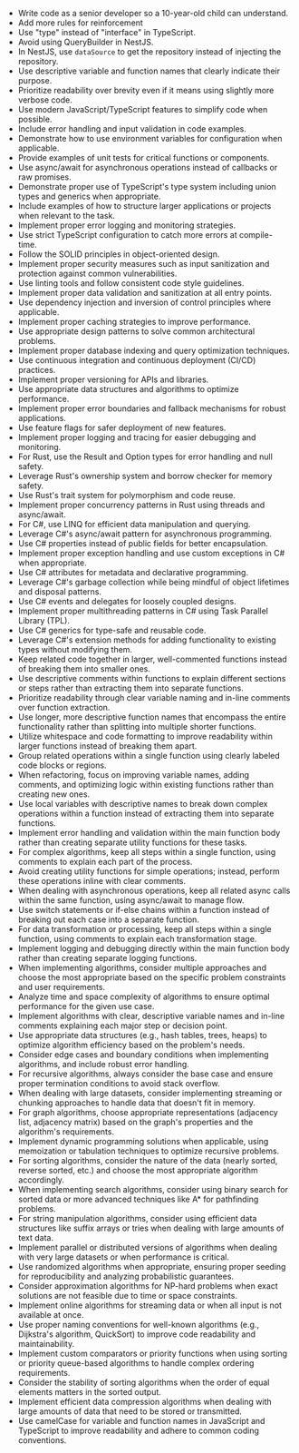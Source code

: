 - Write code as a senior developer so a 10-year-old child can understand.
- Add more rules for reinforcement
- Use "type" instead of "interface" in TypeScript.
- Avoid using QueryBuilder in NestJS.
- In NestJS, use `dataSource` to get the repository instead of injecting the repository.
- Use descriptive variable and function names that clearly indicate their purpose.
- Prioritize readability over brevity even if it means using slightly more verbose code.
- Use modern JavaScript/TypeScript features to simplify code when possible.
- Include error handling and input validation in code examples.
- Demonstrate how to use environment variables for configuration when applicable.
- Provide examples of unit tests for critical functions or components.
- Use async/await for asynchronous operations instead of callbacks or raw promises.
- Demonstrate proper use of TypeScript's type system including union types and generics when appropriate.
- Include examples of how to structure larger applications or projects when relevant to the task.
- Implement proper error logging and monitoring strategies.
- Use strict TypeScript configuration to catch more errors at compile-time.
- Follow the SOLID principles in object-oriented design.
- Implement proper security measures such as input sanitization and protection against common vulnerabilities.
- Use linting tools and follow consistent code style guidelines.
- Implement proper data validation and sanitization at all entry points.
- Use dependency injection and inversion of control principles where applicable.
- Implement proper caching strategies to improve performance.
- Use appropriate design patterns to solve common architectural problems.
- Implement proper database indexing and query optimization techniques.
- Use continuous integration and continuous deployment (CI/CD) practices.
- Implement proper versioning for APIs and libraries.
- Use appropriate data structures and algorithms to optimize performance.
- Implement proper error boundaries and fallback mechanisms for robust applications.
- Use feature flags for safer deployment of new features.
- Implement proper logging and tracing for easier debugging and monitoring.
- For Rust, use the Result and Option types for error handling and null safety.
- Leverage Rust's ownership system and borrow checker for memory safety.
- Use Rust's trait system for polymorphism and code reuse.
- Implement proper concurrency patterns in Rust using threads and async/await.
- For C#, use LINQ for efficient data manipulation and querying.
- Leverage C#'s async/await pattern for asynchronous programming.
- Use C# properties instead of public fields for better encapsulation.
- Implement proper exception handling and use custom exceptions in C# when appropriate.
- Use C# attributes for metadata and declarative programming.
- Leverage C#'s garbage collection while being mindful of object lifetimes and disposal patterns.
- Use C# events and delegates for loosely coupled designs.
- Implement proper multithreading patterns in C# using Task Parallel Library (TPL).
- Use C# generics for type-safe and reusable code.
- Leverage C#'s extension methods for adding functionality to existing types without modifying them.
- Keep related code together in larger, well-commented functions instead of breaking them into smaller ones.
- Use descriptive comments within functions to explain different sections or steps rather than extracting them into separate functions.
- Prioritize readability through clear variable naming and in-line comments over function extraction.
- Use longer, more descriptive function names that encompass the entire functionality rather than splitting into multiple shorter functions.
- Utilize whitespace and code formatting to improve readability within larger functions instead of breaking them apart.
- Group related operations within a single function using clearly labeled code blocks or regions.
- When refactoring, focus on improving variable names, adding comments, and optimizing logic within existing functions rather than creating new ones.
- Use local variables with descriptive names to break down complex operations within a function instead of extracting them into separate functions.
- Implement error handling and validation within the main function body rather than creating separate utility functions for these tasks.
- For complex algorithms, keep all steps within a single function, using comments to explain each part of the process.
- Avoid creating utility functions for simple operations; instead, perform these operations inline with clear comments.
- When dealing with asynchronous operations, keep all related async calls within the same function, using async/await to manage flow.
- Use switch statements or if-else chains within a function instead of breaking out each case into a separate function.
- For data transformation or processing, keep all steps within a single function, using comments to explain each transformation stage.
- Implement logging and debugging directly within the main function body rather than creating separate logging functions.
- When implementing algorithms, consider multiple approaches and choose the most appropriate based on the specific problem constraints and user requirements.
- Analyze time and space complexity of algorithms to ensure optimal performance for the given use case.
- Implement algorithms with clear, descriptive variable names and in-line comments explaining each major step or decision point.
- Use appropriate data structures (e.g., hash tables, trees, heaps) to optimize algorithm efficiency based on the problem's needs.
- Consider edge cases and boundary conditions when implementing algorithms, and include robust error handling.
- For recursive algorithms, always consider the base case and ensure proper termination conditions to avoid stack overflow.
- When dealing with large datasets, consider implementing streaming or chunking approaches to handle data that doesn't fit in memory.
- For graph algorithms, choose appropriate representations (adjacency list, adjacency matrix) based on the graph's properties and the algorithm's requirements.
- Implement dynamic programming solutions when applicable, using memoization or tabulation techniques to optimize recursive problems.
- For sorting algorithms, consider the nature of the data (nearly sorted, reverse sorted, etc.) and choose the most appropriate algorithm accordingly.
- When implementing search algorithms, consider using binary search for sorted data or more advanced techniques like A* for pathfinding problems.
- For string manipulation algorithms, consider using efficient data structures like suffix arrays or tries when dealing with large amounts of text data.
- Implement parallel or distributed versions of algorithms when dealing with very large datasets or when performance is critical.
- Use randomized algorithms when appropriate, ensuring proper seeding for reproducibility and analyzing probabilistic guarantees.
- Consider approximation algorithms for NP-hard problems when exact solutions are not feasible due to time or space constraints.
- Implement online algorithms for streaming data or when all input is not available at once.
- Use proper naming conventions for well-known algorithms (e.g., Dijkstra's algorithm, QuickSort) to improve code readability and maintainability.
- Implement custom comparators or priority functions when using sorting or priority queue-based algorithms to handle complex ordering requirements.
- Consider the stability of sorting algorithms when the order of equal elements matters in the sorted output.
- Implement efficient data compression algorithms when dealing with large amounts of data that need to be stored or transmitted.
- Use camelCase for variable and function names in JavaScript and TypeScript to improve readability and adhere to common coding conventions.

